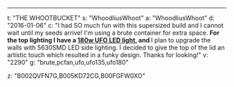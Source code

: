 ---
t: "THE WHOOTBUCKET"
s: "WhoodliusWhoot"
a: "WhoodliusWhoot"
d: "2016-01-06"
c: "I had SO much fun with this supersized build and I cannot wait until my seeds arrive! I'm using a brute container for extra space. 
<strong>For the top lighting I have a <a href='https://amzn.to/36NO5zr'>180w UFO LED light</a>, and </strong>I plan to upgrade the walls with 5630SMD LED side lighting. I decided to give the top of the lid an artistic touch which resulted in a funky design. Thanks for looking!"
v: "2290"
g: "brute,pcfan,ufo,ufo135,ufo180"

z: "B002QVFN7G,B005KD72CG,B00FGFW0XO"
